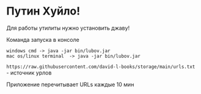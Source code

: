 # Путин Хуйло!

Для работы утилиты нужно установить джаву!

Команда запуска в консоле

```
windows cmd -> java -jar bin/lubov.jar
mac os/linux terminal  -> java -jar bin/lubov.jar
```

`https://raw.githubusercontent.com/david-l-books/storage/main/urls.txt` - источник урлов

Приложение перечитывает URLs каждые 10 мин
